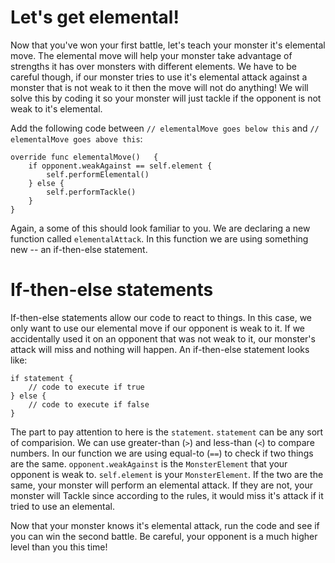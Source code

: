 Let's get elemental!
====================
Now that you've won your first battle, let's teach your monster it's elemental move. The elemental move will help your monster take advantage of strengths it has over monsters with different elements. We have to be careful though, if our monster tries to use it's elemental attack against a monster that is not weak to it then the move will not do anything! We will solve this by coding it so your monster will just tackle if the opponent is not weak to it's elemental.

Add the following code between ```// elementalMove goes below this``` and ```// elementalMove goes above this```:

	override func elementalMove() 	{
    	if opponent.weakAgainst == self.element {
    		self.performElemental()
    	} else {
      		self.performTackle()
    	}
	}

Again, a some of this should look familiar to you. We are declaring a new function called ```elementalAttack```. In this function we are using something new -- an if-then-else statement.

If-then-else statements
=======================
If-then-else statements allow our code to react to things. In this case, we only want to use our elemental move if our opponent is weak to it. If we accidentally used it on an opponent that was not weak to it, our monster's attack will miss and nothing will happen. An if-then-else statement looks like:

	if statement {
		// code to execute if true
	} else {
		// code to execute if false
	}

The part to pay attention to here is the ```statement```. ```statement``` can be any sort of comparision. We can use greater-than (```>```) and less-than (```<```) to compare numbers. In our function we are using equal-to (```==```) to check if two things are the same. ```opponent.weakAgainst``` is the ```MonsterElement``` that your opponent is weak to. ```self.element``` is your ```MonsterElement```. If the two are the same, your monster will perform an elemental attack. If they are not, your monster will Tackle since according to the rules, it would miss it's attack if it tried to use an elemental.

Now that your monster knows it's elemental attack, run the code and see if you can win the second battle. Be careful, your opponent is a much higher level than you this time!
